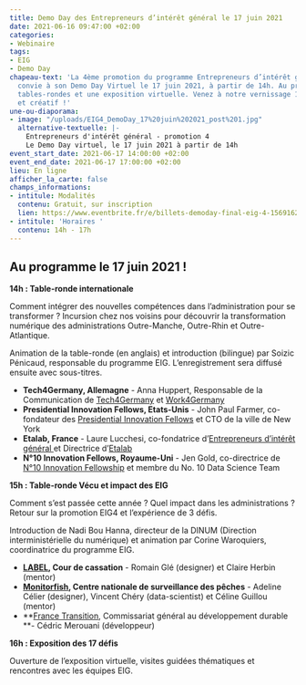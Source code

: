 ```yaml
---
title: Demo Day des Entrepreneurs d’intérêt général le 17 juin 2021
date: 2021-06-16 09:47:00 +02:00
categories:
- Webinaire
tags:
- EIG
- Demo Day
chapeau-text: 'La 4ème promotion du programme Entrepreneurs d’intérêt général vous
  convie à son Demo Day Virtuel le 17 juin 2021, à partir de 14h. Au programme : deux
  tables-rondes et une exposition virtuelle. Venez à notre vernissage 100% numérique
  et créatif !'
une-ou-diaporama:
- image: "/uploads/EIG4_DemoDay_17%20juin%202021_post%201.jpg"
  alternative-textuelle: |-
    Entrepreneurs d'intérêt général - promotion 4
    Le Demo Day virtuel, le 17 juin 2021 à partir de 14h
event_start_date: 2021-06-17 14:00:00 +02:00
event_end_date: 2021-06-17 17:00:00 +02:00
lieu: En ligne
afficher_la_carte: false
champs_informations:
- intitule: Modalités
  contenu: Gratuit, sur inscription
  lien: https://www.eventbrite.fr/e/billets-demoday-final-eig-4-156916299877
- intitule: 'Horaires '
  contenu: 14h - 17h
---
```


## Au programme le 17 juin 2021 !

**14h : Table-ronde internationale**

Comment intégrer des nouvelles compétences dans l’administration pour se transformer ?
Incursion chez nos voisins pour découvrir la transformation numérique des administrations Outre-Manche, Outre-Rhin et Outre-Atlantique.

Animation de la table-ronde (en anglais) et introduction (bilingue) par Soizic Pénicaud, responsable du programme EIG. L’enregistrement sera diffusé ensuite avec sous-titres.

* **Tech4Germany, Allemagne** - Anna Huppert, Responsable de la Communication de [Tech4Germany](https://tech.4germany.org/ "https://tech.4germany.org/") et [Work4Germany](https://work.4germany.org/ "https://work.4germany.org/")
* **Presidential Innovation Fellows, Etats-Unis** - John Paul Farmer, co-fondateur des [Presidential Innovation Fellows](https://presidentialinnovationfellows.gov/ "https://presidentialinnovationfellows.gov/") et CTO de la ville de New York
* **Etalab, France** - Laure Lucchesi, co-fondatrice d’[Entrepreneurs d’intérêt général ](https://entrepreneur-interet-general.etalab.gouv.fr/ "https://entrepreneur-interet-general.etalab.gouv.fr/")et Directrice d’[Etalab](https://www.etalab.gouv.fr/ "https://www.etalab.gouv.fr/")
* **N°10 Innovation Fellows, Royaume-Uni** - Jen Gold, co-directrice de [N°10 Innovation Fellowship](https://no10innovationfellows.campaign.gov.uk/ "https://no10innovationfellows.campaign.gov.uk/") et membre du No. 10 Data Science Team


**15h : Table-ronde Vécu et impact des EIG**

Comment s’est passée cette année ? Quel impact dans les administrations ? Retour sur la promotion EIG4 et l’expérience de 3 défis.

Introduction de Nadi Bou Hanna, directeur de la DINUM (Direction interministérielle du numérique) et animation par Corine Waroquiers, coordinatrice du programme EIG.

* **[LABEL](https://entrepreneur-interet-general.etalab.gouv.fr/defis/2020/label.html "https://entrepreneur-interet-general.etalab.gouv.fr/defis/2020/label.html"), Cour de cassation** - Romain Glé (designer) et Claire Herbin (mentor)
* **[Monitorfish](https://entrepreneur-interet-general.etalab.gouv.fr/defis/2020/monitorfish.html "https://entrepreneur-interet-general.etalab.gouv.fr/defis/2020/monitorfish.html"), Centre nationale de surveillance des pêches** - Adeline Célier (designer), Vincent Chéry (data-scientist) et Céline Guillou (mentor)
* **[France Transition](https://entrepreneur-interet-general.etalab.gouv.fr/defis/2020/france-transition.html "https://entrepreneur-interet-general.etalab.gouv.fr/defis/2020/france-transition.html"), Commissariat général au développement durable **- Cédric Merouani (développeur)


**16h : Exposition des 17 défis**

Ouverture de l’exposition virtuelle, visites guidées thématiques et rencontres avec les équipes EIG.